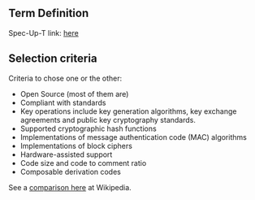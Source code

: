 ## Term Definition

Spec-Up-T link: <a href='https://weboftrust.github.io/WOT-terms/docs/glossary/crypto-libraries'>here</a>

## Selection criteria
Criteria to chose one or the other:
- Open Source (most of them are)
- Compliant with standards
- Key operations include key generation algorithms, key exchange agreements and public key cryptography standards.
- Supported cryptographic hash functions
- Implementations of message authentication code (MAC) algorithms
- Implementations of block ciphers
- Hardware-assisted support
- Code size and code to comment ratio
- Composable derivation codes

See a [comparison here](https://en.wikipedia.org/wiki/Comparison_of_cryptography_libraries) at Wikipedia.
